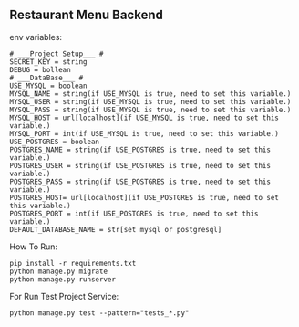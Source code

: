 ## Restaurant Menu Backend

env variables:

    # ___Project Setup___ #
    SECRET_KEY = string
    DEBUG = bollean
    # ___DataBase___ #
    USE_MYSQL = boolean
    MYSQL_NAME = string(if USE_MYSQL is true, need to set this variable.)
    MYSQL_USER = string(if USE_MYSQL is true, need to set this variable.)
    MYSQL_PASS = string(if USE_MYSQL is true, need to set this variable.)
    MYSQL_HOST = url[localhost](if USE_MYSQL is true, need to set this variable.)
    MYSQL_PORT = int(if USE_MYSQL is true, need to set this variable.)
    USE_POSTGRES = boolean
    POSTGRES_NAME = string(if USE_POSTGRES is true, need to set this variable.)
    POSTGRES_USER = string(if USE_POSTGRES is true, need to set this variable.)
    POSTGRES_PASS = string(if USE_POSTGRES is true, need to set this variable.)
    POSTGRES_HOST= url[localhost](if USE_POSTGRES is true, need to set this variable.)
    POSTGRES_PORT = int(if USE_POSTGRES is true, need to set this variable.)
    DEFAULT_DATABASE_NAME = str[set mysql or postgresql]


How To Run:

    pip install -r requirements.txt
    python manage.py migrate
    python manage.py runserver

For Run Test Project Service:

    python manage.py test --pattern="tests_*.py"